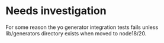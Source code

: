 # Needs investigation

For some reason the yo generator integration tests fails unless lib/generators directory exists when moved to node18/20.